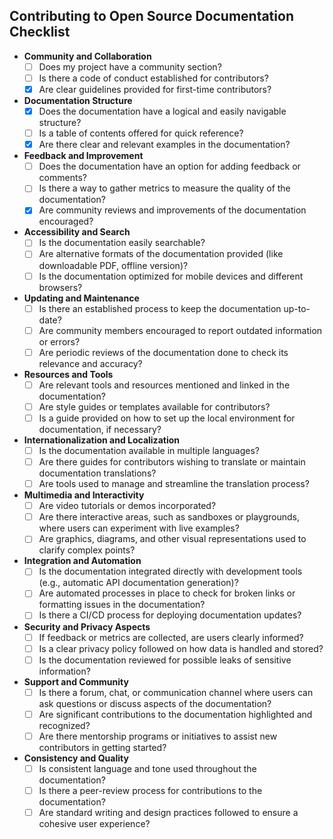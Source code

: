 ## Contributing to Open Source Documentation Checklist

- **Community and Collaboration**
  - [ ] Does my project have a community section?
  - [ ] Is there a code of conduct established for contributors?
  - [x] Are clear guidelines provided for first-time contributors?

- **Documentation Structure**
  - [x] Does the documentation have a logical and easily navigable structure?
  - [ ] Is a table of contents offered for quick reference?
  - [x] Are there clear and relevant examples in the documentation?

- **Feedback and Improvement**
  - [ ] Does the documentation have an option for adding feedback or comments?
  - [ ] Is there a way to gather metrics to measure the quality of the documentation?
  - [x] Are community reviews and improvements of the documentation encouraged?

- **Accessibility and Search**
  - [ ] Is the documentation easily searchable?
  - [ ] Are alternative formats of the documentation provided (like downloadable PDF, offline version)?
  - [ ] Is the documentation optimized for mobile devices and different browsers?

- **Updating and Maintenance**
  - [ ] Is there an established process to keep the documentation up-to-date?
  - [ ] Are community members encouraged to report outdated information or errors?
  - [ ] Are periodic reviews of the documentation done to check its relevance and accuracy?

- **Resources and Tools**
  - [ ] Are relevant tools and resources mentioned and linked in the documentation?
  - [ ] Are style guides or templates available for contributors?
  - [ ] Is a guide provided on how to set up the local environment for documentation, if necessary?

- **Internationalization and Localization**
  - [ ] Is the documentation available in multiple languages?
  - [ ] Are there guides for contributors wishing to translate or maintain documentation translations?
  - [ ] Are tools used to manage and streamline the translation process?

- **Multimedia and Interactivity**
  - [ ] Are video tutorials or demos incorporated?
  - [ ] Are there interactive areas, such as sandboxes or playgrounds, where users can experiment with live examples?
  - [ ] Are graphics, diagrams, and other visual representations used to clarify complex points?

- **Integration and Automation**
  - [ ] Is the documentation integrated directly with development tools (e.g., automatic API documentation generation)?
  - [ ] Are automated processes in place to check for broken links or formatting issues in the documentation?
  - [ ] Is there a CI/CD process for deploying documentation updates?

- **Security and Privacy Aspects**
  - [ ] If feedback or metrics are collected, are users clearly informed?
  - [ ] Is a clear privacy policy followed on how data is handled and stored?
  - [ ] Is the documentation reviewed for possible leaks of sensitive information?

- **Support and Community**
  - [ ] Is there a forum, chat, or communication channel where users can ask questions or discuss aspects of the documentation?
  - [ ] Are significant contributions to the documentation highlighted and recognized?
  - [ ] Are there mentorship programs or initiatives to assist new contributors in getting started?

- **Consistency and Quality**
  - [ ] Is consistent language and tone used throughout the documentation?
  - [ ] Is there a peer-review process for contributions to the documentation?
  - [ ] Are standard writing and design practices followed to ensure a cohesive user experience?
